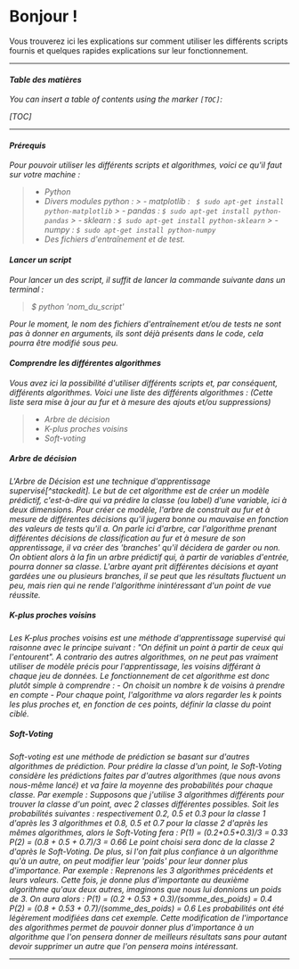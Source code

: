 Bonjour !
===================


Vous trouverez ici les explications sur comment utiliser les différents scripts fournis et quelques rapides explications sur leur fonctionnement.

----------


#### <i class="icon-file"> Table des matières

You can insert a table of contents using the marker `[TOC]`:

[TOC]


----------

#### <i class="icon-file"></i> Prérequis

Pour pouvoir utiliser les différents scripts et algorithmes, voici ce qu'il faut sur votre machine :

> - Python
> - Divers modules python :
		>  - matplotlib : 
		` $ sudo apt-get install python-matplotlib`
		>  - pandas : 
		`$ sudo apt-get install python-pandas`
		>  - sklearn :
		 `$ sudo apt-get install python-sklearn`
		>  - numpy : 
		`$ sudo apt-get install python-numpy`
> - Des fichiers d'entraînement et de test.


#### <i class="icon-file"></i> Lancer un script

Pour lancer un des script, il suffit de lancer la commande suivante dans un terminal :
> $ python 'nom_du_script'

Pour le moment, le nom des fichiers d'entraînement et/ou de tests ne sont pas à donner en arguments, ils sont déjà présents dans le code, cela pourra être modifié sous peu.

#### <i class="icon-folder-open"></i> Comprendre les différentes algorithmes

Vous avez ici la possibilité d'utiliser différents scripts et, par conséquent, différents algorithmes.
Voici une liste des différents algorithmes : (Cette liste sera mise à jour au fur et à mesure des ajouts et/ou suppressions)

> - Arbre de décision
> - K-plus proches voisins
> - Soft-voting

#####  Arbre de décision
  L'Arbre de Décision est une technique d'apprentissage supervisé[^stackedit]. Le but de cet algorithme est de créer un modèle prédictif, c'est-à-dire qui va prédire la classe (ou label) d'une variable, ici à deux dimensions. Pour créer ce modèle, l'arbre de construit au fur et à mesure de différentes décisions qu'il jugera bonne ou mauvaise en fonction des valeurs de tests qu'il a. On parle ici d'arbre, car l'algorithme prenant différentes décisions de classification au fur et à mesure de son apprentissage, il va créer des 'branches' qu'il décidera de garder ou non.
  On obtient alors à la fin un arbre prédictif qui, à partir de variables d'entrée, pourra donner sa classe. L'arbre ayant prit différentes décisions et ayant gardées une ou plusieurs branches, il se peut que les résultats fluctuent un peu, mais rien qui ne rende l'algorithme inintéressant d'un point de vue réussite.

##### K-plus proches voisins

Les K-plus proches voisins est une méthode d'apprentissage supervisé qui raisonne avec le principe suivant : "On définit un point à partir de ceux qui l'entourent".
A contrario des autres algorithmes, on ne peut pas vraiment utiliser de modèle précis pour l'apprentissage, les voisins différant à chaque jeu de données.
Le fonctionnement de cet algorithme est donc plutôt simple à comprendre : 
	- On choisit un nombre k de voisins à prendre en compte
	- Pour chaque point, l'algorithme va alors regarder les k points les plus proches et, en fonction de ces points, définir la classe du point ciblé.

##### Soft-Voting

Soft-voting est une méthode de prédiction se basant sur d'autres algorithmes de prédiction. Pour prédire la classe d'un point, le Soft-Voting considère les prédictions faites par d'autres algorithmes (que nous avons nous-même lancé) et va faire la moyenne des probabilités pour chaque classe.
Par exemple :
Supposons que j'utilise 3 algorithmes différents pour trouver la classe d'un point, avec 2 classes différentes possibles.
Soit les probabilités suivantes : respectivement 0.2, 0.5 et 0.3 pour la classe 1 d'après les 3 algorithmes et 0.8, 0.5 et 0.7 pour la classe 2 d'après les mêmes algorithmes, alors le Soft-Voting fera : 
P(1) = (0.2+0.5+0.3)/3 = 0.33
P(2) = (0.8 + 0.5 + 0.7)/3 = 0.66
Le point choisi sera donc de la classe 2 d'après le Soft-Voting.
De plus, si l'on fait plus confiance à un algorithme qu'à un autre, on peut modifier leur 'poids' pour leur donner plus d'importance.
Par exemple :
Reprenons les 3 algorithmes précédents et leurs valeurs. Cette fois, je donne plus d'importante au deuxième algorithme qu'aux deux autres, imaginons que nous lui donnions un poids de 3. On aura alors :
P(1) = (0.2 + 0.5*3 + 0.3)/(somme_des_poids) = 0.4
P(2) = (0.8 + 0.5*3 + 0.7)/(somme_des_poids) = 0.6
Les probabilités ont été légèrement modifiées dans cet exemple.
Cette modification de l'importance des algorithmes permet de pouvoir donner plus d'importance à un algorithme que l'on pensera donner de meilleurs résultats sans pour autant devoir supprimer un autre que l'on pensera moins intéressant.

----------
